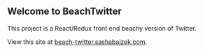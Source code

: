 ## Welcome to BeachTwitter

This project is a React/Redux front end beachy version of Twitter.

View this site at [beach-twitter.sashabajzek.com](https://beach-twitter.sashabajzek.com).
